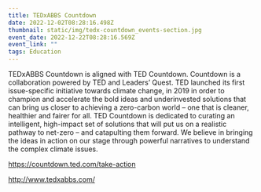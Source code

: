 ```yaml
---
title: TEDxABBS Countdown
date: 2022-12-02T08:28:16.498Z
thumbnail: static/img/tedx-countdown_events-section.jpg
event_date: 2022-12-22T08:28:16.569Z
event_link: ""
tags: Education
---
```

TEDxABBS Countdown is aligned with TED Countdown. Countdown is a collaboration powered by TED and Leaders’ Quest. TED launched its first issue-specific initiative towards climate change, in 2019 in order to champion and accelerate the bold ideas and underinvested solutions that can bring us closer to achieving a zero-carbon world – one that is cleaner, healthier and fairer for all. TED Countdown is dedicated to curating an intelligent, high-impact set of solutions that will put us on a realistic pathway to net-zero – and catapulting them forward. We believe in bringing the ideas in action on our stage through powerful narratives to understand the complex climate issues. 

https://countdown.ted.com/take-action

http://www.tedxabbs.com/